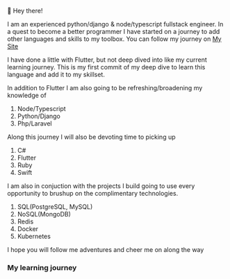 👋 Hey there!

I am an experienced python/django & node/typescript fullstack engineer. In a quest to become a better programmer I have started on a journey to add other languages and skills to my toolbox. You can follow my journey on [My Site](https://richkevan.com)

I have done a little with Flutter, but not deep dived into like my current learning journey. This is my first commit of my deep dive to learn this language and add it to my skillset.

In addition to Flutter I am also going to be refreshing/broadening my knowledge of
1. Node/Typescript
2. Python/Django
3. Php/Laravel 

Along this journey I will also be devoting time to picking up
1. C#
2. Flutter
3. Ruby
4. Swift

I am also in conjuction with the projects I build going to use every opportunity to brushup on the complimentary technologies.
1. SQL(PostgreSQL, MySQL)
2. NoSQL(MongoDB)
3. Redis
4. Docker
5. Kubernetes

I hope you will follow me adventures and cheer me on along the way

### My learning journey

